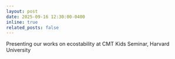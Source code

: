 ```yaml
---
layout: post
date: 2025-09-16 12:30:00-0400
inline: true
related_posts: false
---
```


Presenting our works on ecostability at CMT Kids Seminar, Harvard University